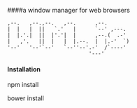 ####a window manager for web browsers

    ,--.   ,--.,--.   ,--.      ,--.        
    |  |   |  ||   `.'   |      `--' ,---.  
    |  |.'.|  ||  |'.'|  |      ,--.(  .-'  
    |   ,'.   ||  |   |  |.--.  |  |.-'  `) 
    '--'   '--'`--'   `--''--'.-'  /`----'  
                              '---'         

#### Installation

npm install

bower install

